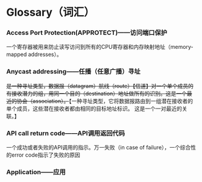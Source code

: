 <h1>Glossary（词汇）</h1>
<h3>Access Port Protection(APPROTECT)——访问端口保护</h3>
<p>一个寄存器被用来防止读写访问到所有的CPU寄存器和内存映射地址（memory-mapped addresses）。</p>
<h3>Anycast addressing——任播（任意广播）寻址</h3>
<p><strike>是一种寻址类型，数据报（datagram）航线（route）【信道】对一个单个成员的有接收潜力的组，用同一个目的（destination）地址做所有的识别。这是一个最近的协会（association）。</strike>【一种寻址类型，它将数据报路由到一组潜在接收者的单个成员，这些潜在接收者都由相同的目标地址标识。 这是一个一对最近的关联。】</p>
<h3>API call return code——API调用返回代码</h3>
<p>一个成功或者失败的API调用的指示。万一失败（in case of failure），一个综合性的error code指示了失败的原因</p>
<h3>Application——应用</h3>
<p></p>
<h3></h3>
<p></p>
<h3></h3>
<p></p>
<h3></h3>
<p></p>
<h3></h3>
<p></p>
<h3></h3>
<p></p>
<h3></h3>
<p></p>
